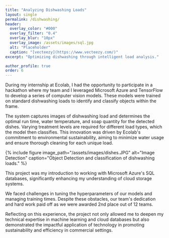 ```yaml
---
title: "Analyzing Dishwashing Loads"
layout: single
permalink: /dishwashing/
header:
  overlay_color: "#000"
  overlay_filter: "0.4"
  overlay_blur: "10px"
  overlay_image: /assets/images/sql.jpg
  alt: "Placeholder"
  caption: "[vecteezy](https://www.vecteezy.com/)"
excerpt: "Optimizing dishwashing through intelligent load analysis."

author_profile: true
order: 6
---
```


During my internship at Ecolab, I had the opportunity to participate in a hackathon where my team and I leveraged Microsoft Azure and TensorFlow to develop a series of computer vision models. These models were trained on standard dishwashing loads to identify and classify objects within the frame.

The system captures images of dishwashing load and determines the optimal run time, water temperature, and soap quantity for the detected dishes. Varying treatment levels are required for different load types, which the model then classifies. This innovation was driven by Ecolab's commitment to environmental sustainability, aiming to minimize water usage and ensure thorough cleaning for each unique load.

{% include figure image_path="/assets/images/dishes.JPG" alt="Image Detection" caption="Object Detection and classification of dishwashing loads." %}

This project was my introduction to working with Microsoft Azure's SQL databases, significantly enhancing my understanding of cloud storage systems.

We faced challenges in tuning the hyperparameters of our models and managing training times. Despite these obstacles, our team's dedication and hard work paid off as we were awarded 2nd place out of 12 teams.

Reflecting on this experience, the project not only allowed me to deepen my technical expertise in machine learning and cloud databases but also demonstrated the impactful application of technology in promoting sustainability and efficiency in commercial settings.